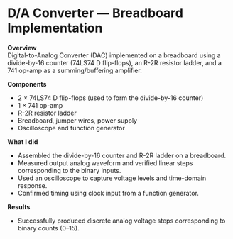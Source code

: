 # D/A Converter — Breadboard Implementation

**Overview**  
Digital-to-Analog Converter (DAC) implemented on a breadboard using a divide-by-16 counter (74LS74 D flip-flops), an R-2R resistor ladder, and a 741 op-amp as a summing/buffering amplifier.

**Components**
- 2 × 74LS74 D flip-flops (used to form the divide-by-16 counter)
- 1 × 741 op-amp
- R-2R resistor ladder 
- Breadboard, jumper wires, power supply 
- Oscilloscope and function generator

**What I did**
- Assembled the divide-by-16 counter and R-2R ladder on a breadboard.
- Measured output analog waveform and verified linear steps corresponding to the binary inputs.
- Used an oscilloscope to capture voltage levels and time-domain response.
- Confirmed timing using clock input from a function generator.

**Results**
- Successfully produced discrete analog voltage steps corresponding to binary counts (0–15).
